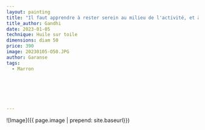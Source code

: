 ```yaml
---
layout: painting
title: "Il faut apprendre à rester serein au milieu de l'activité, et à être vibrant de vie au repos."    
title_author: Gandhi   
date: 2023-01-05
technique: Huile sur toile
dimensions: diam 50
price: 390
image: 20230105-O50.JPG
author: Garanse
tags:
  - Marron
  
  
 
  
  
  
---
```

![Image]({{ page.image | prepend: site.baseurl}})

